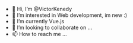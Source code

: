 - 👋 Hi, I’m @VictorKenedy
- 👀 I’m interested in Web development, im new :)
- 🌱 I’m currently Vue.js
- 💞️ I’m looking to collaborate on ...
- 📫 How to reach me ...

<!---
VictorKenedy/VictorKenedy is a ✨ special ✨ repository because its `README.md` (this file) appears on your GitHub profile.
You can click the Preview link to take a look at your changes.
--->
